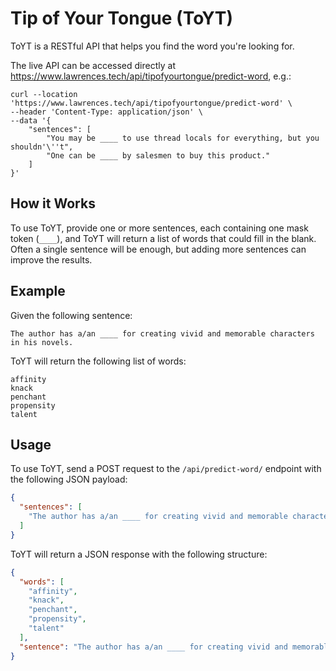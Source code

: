 # Tip of Your Tongue (ToYT)
ToYT is a RESTful API that helps you find the word you're looking for. 

The live API can be accessed directly at https://www.lawrences.tech/api/tipofyourtongue/predict-word, e.g.:
```
curl --location 'https://www.lawrences.tech/api/tipofyourtongue/predict-word' \
--header 'Content-Type: application/json' \
--data '{
    "sentences": [
        "You may be ____ to use thread locals for everything, but you shouldn'\''t",
        "One can be ____ by salesmen to buy this product."
    ]
}'
```

## How it Works
To use ToYT, provide one or more sentences, each containing one mask token (`____`), and ToYT will return a list 
of words that could fill in the blank. Often a single sentence will be enough, but adding more sentences can improve
the results.

## Example
Given the following sentence:
```
The author has a/an ____ for creating vivid and memorable characters in his novels.
```

ToYT will return the following list of words:
```
affinity
knack
penchant
propensity
talent
```

## Usage
To use ToYT, send a POST request to the `/api/predict-word/` endpoint with the following JSON payload:
```json
{
  "sentences": [
    "The author has a/an ____ for creating vivid and memorable characters in his novels."
  ]
}
```

ToYT will return a JSON response with the following structure:
```json
{
  "words": [
    "affinity",
    "knack",
    "penchant",
    "propensity",
    "talent"
  ],
  "sentence": "The author has a/an ____ for creating vivid and memorable characters in his novels."
}
```